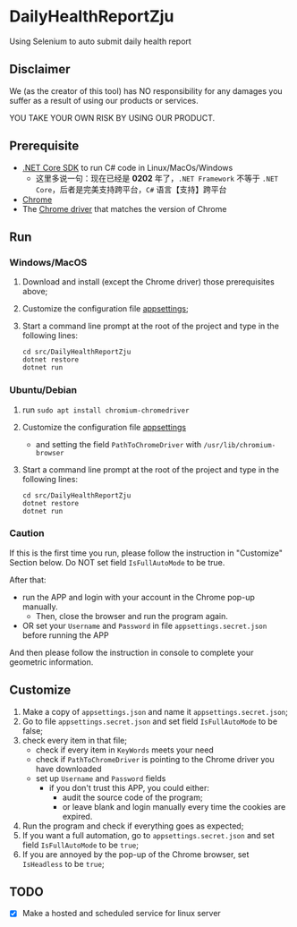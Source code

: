 # DailyHealthReportZju

Using Selenium to auto submit daily health report

## Disclaimer

We (as the creator of this tool) has NO responsibility for any damages you suffer as a result of using our products or services.

YOU TAKE YOUR OWN RISK BY USING OUR PRODUCT.

## Prerequisite

- [.NET Core SDK](https://dotnet.microsoft.com/download/dotnet-core/3.1) to run C# code in Linux/MacOs/Windows
    - 这里多说一句：现在已经是 **0202** 年了，`.NET Framework` 不等于 `.NET Core`，后者是完美支持跨平台，`C#` 语言【支持】跨平台
- [Chrome](https://www.google.com/intl/en-us/chrome/)
- The [Chrome driver](https://chromedriver.chromium.org/downloads) that matches the version of Chrome

## Run

### Windows/MacOS

1. Download and install (except the Chrome driver) those prerequisites above;
1. Customize the configuration file [appsettings](./src/DailyHealthReportZju/appsettings.json);
1. Start a command line prompt at the root of the project and type in the following lines:

    ```shell
    cd src/DailyHealthReportZju
    dotnet restore
    dotnet run

    ```

### Ubuntu/Debian

1. run `sudo apt install chromium-chromedriver`
1. Customize the configuration file [appsettings](./src/DailyHealthReportZju/appsettings.json)
    - and setting the field `PathToChromeDriver` with `/usr/lib/chromium-browser`
1. Start a command line prompt at the root of the project and type in the following lines:

    ```shell
    cd src/DailyHealthReportZju
    dotnet restore
    dotnet run

    ```

### Caution

If this is the first time you run, please follow the instruction in "Customize" Section below. Do NOT set field `IsFullAutoMode` to be true.

After that:

- run the APP and login with your account in the Chrome pop-up manually.
    - Then, close the browser and run the program again.
- OR set your `Username` and `Password` in file `appsettings.secret.json` before running the APP

And then please follow the instruction in console to complete your geometric information.

## Customize

1. Make a copy of `appsettings.json` and name it `appsettings.secret.json`;
1. Go to file `appsettings.secret.json` and set field `IsFullAutoMode` to be false;
1. check every item in that file;
    - check if every item in `KeyWords` meets your need
    - check if `PathToChromeDriver` is pointing to the Chrome driver you have downloaded
    - set up `Username` and `Password` fields
        - if you don't trust this APP, you could either:
            - audit the source code of the program;
            - or leave blank and login manually every time the cookies are expired.
1. Run the program and check if everything goes as expected;
1. If you want a full automation, go to `appsettings.secret.json` and set field `IsFullAutoMode` to be `true`;
1. If you are annoyed by the pop-up of the Chrome browser, set `IsHeadless` to be `true`;

## TODO

- [x] Make a hosted and scheduled service for linux server
<!-- - [ ] Multiple users -->

